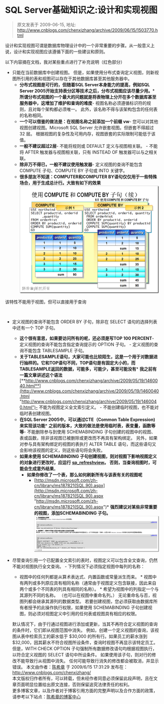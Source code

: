 # SQL Server基础知识之:设计和实现视图 
> 原文发表于 2009-06-15, 地址: http://www.cnblogs.com/chenxizhang/archive/2009/06/15/1503770.html 


设计和实现视图可谓是数据库物理设计中的一个非常重要的步骤。从一般意义上说，设计和实现视图应该遵循下面的一些建议和原则。

 以下内容摘在文档，我对某些重点进行了补充说明（红色部分）

 - 只能在当前数据库中创建视图。 但是，如果使用分布式查询定义视图，则新视图所引用的表和视图可以存在于其他数据库甚至其他服务器中。
	* **分布式视图是可行的，但随着SQL Server本身能力的提高，例如SQL Server 2005开始支持表分区等技术之后，分布式视图应该尽量少用。*** **所谓分布式视图的一个最大的问题就是将表物理上分开在多个数据库甚至服务器中，这增加了维护和查询的难度**- 视图名称必须遵循标识符的规则，且对每个架构都必须唯一。 此外，该名称不得与该架构包含的任何表的名称相同。
	* **一个可以借鉴的做法是：在视图名称之前添加一个前缀 vw**- 您可以对其他视图创建视图。Microsoft SQL Server 允许嵌套视图。但嵌套不得超过 32 层。 根据视图的复杂性及可用内存，视图嵌套的实际限制可能低于该值。
	* **一般不建议超过2层**- 不能将规则或 DEFAULT 定义与视图相关联。 - 不能将 AFTER 触发器与视图相关联，只有 INSTEAD OF 触发器可以与之相关联。
	* **除非万不得已，一般不建议使用触发器**- 定义视图的查询不能包含 COMPUTE 子句、COMPUTE BY 子句或 INTO 关键字。
	* **很多朋友不知道：COMPUTER和COMPUTER BY语句仅仅用于一些特殊场合，用于生成总计行。大致有如下的效果**[![image](./images/1503770-image_thumb.png "image")](http://images.cnblogs.com/cnblogs_com/chenxizhang/WindowsLiveWriter/SQLServer_F455/image_2.png) 

 该特性不能用于视图，但可以直接用于查询

  

- 定义视图的查询不能包含 ORDER BY 子句，除非在 SELECT 语句的选择列表中还有一个 TOP 子句。
	* **这个很有意思，如果要访问所有的呢，还必须是写TOP 100 PERCENT**- 定义视图的查询不能包含指定查询提示的 OPTION 子句。 - 定义视图的查询不能包含 TABLESAMPLE 子句。
	* **关于TABLESAMPLE语句，大家可能也比较陌生，这是一个用于对数据进行抽样的。它和TOP语句不同，TOP语句是有固定大小的，而TABLESAMPLE返回的数据，可能多，可能少，甚至可能没有*** **我之前有一篇文章讲述这个语法** [**http://www.cnblogs.com/chenxizhang/archive/2009/05/19/1460040.html**](http://www.cnblogs.com/chenxizhang/archive/2009/05/19/1460040.html "http://www.cnblogs.com/chenxizhang/archive/2009/05/19/1460040.html")- 不能为视图定义全文索引定义。 - 不能创建临时视图，也不能对临时表创建视图。
	* **在SQL Server 2005中，可以通过CTE（Common Table Expression)来实现该功能*** **之前的版本，大致的做法是使用临时表，表变量，函数等等**- 不能删除参与到使用 SCHEMABINDING 子句创建的视图中的视图、表或函数，除非该视图已被删除或更改而不再具有架构绑定。 另外，如果对参与具有架构绑定的视图的表执行 ALTER TABLE 语句，而这些语句又会影响该视图的定义，则这些语句将会失败。
	* **如果未使用 SCHEMABINDING 子句创建视图，则对视图下影响视图定义的对象进行更改时，应运行** [**sp\_refreshview**](http://msdn.microsoft.com/zh-cn/library/ms187821.aspx)**。 否则，当查询视图时，可能会生成意外结果**。
		+ **如果你修改了一个表，那么如何刷新所有与该表有关的视图呢**
			- [http://msdn.microsoft.com/zh-cn/library/ms187821(SQL.90).aspx](http://msdn.microsoft.com/zh-cn/library/ms187821(SQL.90).aspx "http://msdn.microsoft.com/zh-cn/library/ms187821(SQL.90).aspx")* **强烈建议对某些非常重要的视图，添加SCHEMABINDING 子句。**[![image](./images/1503770-image_thumb_1.png "image")](http://images.cnblogs.com/cnblogs_com/chenxizhang/WindowsLiveWriter/SQLServer_F455/image_4.png) 

- 尽管查询引用一个已配置全文索引的表时，视图定义可以包含全文查询，仍然不能对视图执行全文查询。 - 下列情况下必须指定视图中每列的名称：
	* 视图中的任何列都是从算术表达式、内置函数或常量派生而来。 * 视图中有两列或多列原应具有相同名称（通常由于视图定义包含联接，因此来自两个或多个不同表的列具有相同的名称）。 * 希望为视图中的列指定一个与其源列不同的名称。 （也可以在视图中重命名列。） 无论重命名与否，视图列都会继承其源列的数据类型。 若要创建视图，您必须获取由数据库所有者授予的此操作执行权限，如果使用 SCHEMABINDING 子句创建视图，则必须对视图定义中引用的任何表或视图具有相应的权限。 
	
	 默认情况下，由于行通过视图进行添加或更新，当其不再符合定义视图的查询的条件时，它们即从视图范围中消失。 例如，创建一个定义视图的查询，该视图从表中检索员工的薪水低于 $30,000 的所有行。如果员工的薪水涨到 $32,000，因其薪水不符合视图所设条件，查询时视图不再显示该特定员工。 但是，WITH CHECK OPTION 子句强制所有数据修改语句均根据视图执行，以符合定义视图的 SELECT 语句中所设条件。 如果使用该子句，则对行的修改不能导致行从视图中消失。 任何可能导致行消失的修改都会被取消，并显示错误。
 本文由作者：[陈希章](http://www.xizhang.com) 于 2009/6/15 17:31:29 发布在：<http://www.cnblogs.com/chenxizhang/>  
 本文版权归作者所有，可以转载，但未经作者同意必须保留此段声明，且在文章页面明显位置给出原文连接，否则保留追究法律责任的权利。   
 更多博客文章，以及作者对于博客引用方面的完整声明以及合作方面的政策，请参考以下站点：[陈希章的博客中心](http://www.xizhang.com/blog.htm)
